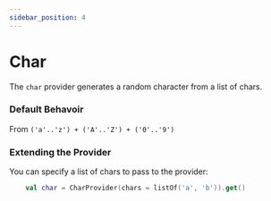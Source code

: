 ```yaml
---
sidebar_position: 4
---
```


# Char

The `char` provider generates a random character from a list of chars.

### Default Behavoir

From `('a'..'z') + ('A'..'Z') + ('0'..'9')`

### Extending the Provider

You can specify a list of chars to pass to the provider:

```kotlin
    val char = CharProvider(chars = listOf('a', 'b')).get()
```
